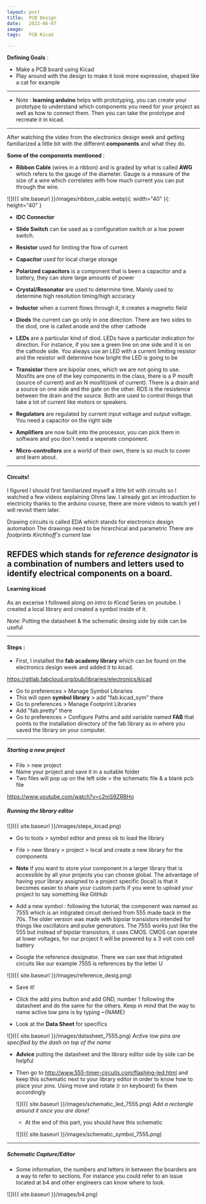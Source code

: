 ```yaml
---
layout: post
title:  PCB Design
date:   2022-06-07
image:  
tags:   PCB Kicad

---
```


**Defining Goals** :

* Make a PCB board using Kicad
* Play around with the design to make it look more expressive, shaped like a cat for example

---

* Note : **learning arduino** helps with prototyping, you can create your prototype to understand which components you need for your project as well as how to connect them. Then you can take the prototype and recreate it in kicad.
---

After watching the video from the electronics design week and getting familiarized a little bit with the different **components** and what they do.

**Some of the components mentioned** :

* **Ribbon Cable** (wires in a ribbon) and is graded by what is called **AWG** which refers to the gauge of the diameter. Gauge is a measure of the size of a wire which correlates with how much current you can put through the wire.

![]({{ site.baseurl }}/images/ribbon_cable.webp){: width="40" }{: height="40" }

* **IDC Connector**

* **Slide Switch** can be used as a configuration switch or a low power switch. 
* **Resistor** used for limiting the flow of current
* **Capacitor** used for local charge storage
* **Polarized capacitors** is a component that is been a capacitor and a battery, they can store large amounts of power
* **Crystal/Resonator** are used to determine time. Mainly used to determine high resolution timing/high accuracy
* **Inductor** when a current flows through it, it creates a magnetic field
* **Diods** the current can go only in one direction. There are two sides to the diod, one is called anode and the other cathode
* **LEDs** are a particular kind of diod. LEDs have a particular indication for direction. For instance, if you see a green line on one side and it is on the cathode side. You always use an LED with a current limiting resistor and the resistor will determine how bright the LED is going to be
* **Transistor** there are bipolar ones, which we are not going to use. Mosfits are one of the key components in the class, there is a P mosift (source of current) and an N mosfit(sink of current). There is a drain and a source on one side and the gate on the other. RDS is the resistence between the drain and the source. Both are used to control things that take a lot of current like motors or speakers.
* **Regulators** are regulated by current input voltage and output voltage. You need a capacitor on the right side
* **Amplifiers** are now built into the processor, you can pick them in software and you don't need a seperate component.
* **Micro-controllers** are a world of their own, there is so much to cover and learn about.

---

#### Circuits!

I figured I should first familiarized myself a little bit with circuits so I watched a few videos explaining Ohms law. I already got an introduction to electricity thanks to the arduino course, there are more videos to watch yet I will revisit them later.

Drawing circuits is called EDA which stands for electronics design automation
The drawings need to be hirarchical and parametric 
There are *footprints*
*Kirchhoff's current law* 

**REFDES** which stands for *reference designator* is a combination of numbers and letters used to identify electrical components on a board. 
---

#### Learning kicad

As an excerise I followed along *an intro to Kicad* Series on youtube. I created a local library and created a symbol inside of it.  

Note: Putting the datasheet & the schematic desing side by side can be useful



--- 
#### Steps :

* First, I installed the **fab academy library** which can be found on the electronics design week and added it to kicad.

https://gitlab.fabcloud.org/pub/libraries/electronics/kicad

* Go to preferences > Manage Symbol Libraries
* This will open **symbol library** > add "fab.kicad_sym" there
* Go to preferences > Manage Footprint Libraries
* Add "fab.pretty" there
* Go to preferences > Configure Paths and add variable named **FAB** that points to the installation directory of the fab library as in where you saved the library on your computer.

---

##### Starting a new project

* File > new project
* Name your project and save it in a suitable folder
* Two files will pop up on the left side > the schematic file & a blank pcb file


https://www.youtube.com/watch?v=c2niS9ZRBHo

##### Running the library editor 

 ![]({{ site.baseurl }}/images/steps_kicad.png)

* Go to tools > symbol editor and press ok to load the library 

* File > new library > project > local and create a new library for the components

* **Note** if you want to store your component in a larger library that is accessible by all your projects you can choose global. The advantage of having your library assigned to a project specific (local) is that it becomes easier to share your custom parts if you were to upload your project to say something like GitHub

* Add a new symbol : following the tutorial, the component was named as 7555 which is an intigrated circuit derived from 555 made back in the 70s. The older version was made with bipolar transistors intended for things like oscillators and pulse generators. The 7555 works just like the 555 but instead of bipolar transistors, it uses CMOS. CMOS can operate at lower voltages, for our project it will be powered by a 3 volt coin cell battery 

* Google the reference designator. There we can see that intigrated circuits like our example 7555 is references by the letter U

 ![]({{ site.baseurl }}/images/reference_desig.png)

 * Save it! 

 * Click the add pins button and add GND, number 1 following the datasheet and do the same for the others.
 Keep in mind that the way to name active low pins is by typing ~{NAME}

 *  Look at the **Data Sheet** for specifics

  ![]({{ site.baseurl }}/images/datasheet_7555.png)
  *Active low pins are specified by the dash on top of the name*

  * **Advice** putting the datasheet and the library editor side by side can be helpful

  * Then go to http://www.555-timer-circuits.com/flashing-led.html and keep this schematic next to your library editor in order to know how to place your pins. Using move and rotate (r on keyboard) fix them accordingly

    ![]({{ site.baseurl }}/images/schematic_led_7555.png)
    *Add a rectangle around it once you are done!*

    * At the end of this part, you should have this schematic 

     ![]({{ site.baseurl }}/images/schematic_symbol_7555.png)

---

##### Schematic Capture/Editor

* Some information, the numbers and letters in between the boarders are a way to refer to sections. For instance you could refer to an issue located at b4 and other engineers can know where to look.


![]({{ site.baseurl }}/images/b4.png)
